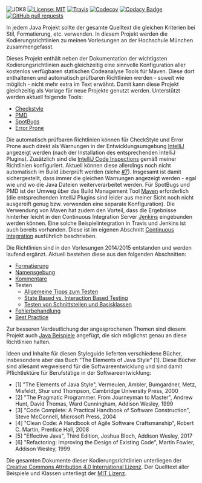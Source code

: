 ![JDK8](https://img.shields.io/badge/jdk-8-yellow.svg)
[![License: MIT](https://img.shields.io/badge/license-MIT-yellow.svg)](https://opensource.org/licenses/MIT)
[![Travis](https://img.shields.io/travis/uhafner/codingstyle/master.svg?logo=travis&label=travis%20build&logoColor=white)](https://travis-ci.org/uhafner/codingstyle)
[![Codecov](https://img.shields.io/codecov/c/github/uhafner/codingstyle.svg)](https://codecov.io/gh/uhafner/codingstyle)
[![Codacy Badge](https://api.codacy.com/project/badge/Grade/a4f98b07b95c47c19eb3443ee90168cd)](https://www.codacy.com/app/uhafner/codingstyle?utm_source=github.com&amp;utm_medium=referral&amp;utm_content=uhafner/codingstyle&amp;utm_campaign=Badge_Grade)
[![GitHub pull requests](https://img.shields.io/github/issues-pr/uhafner/codingstyle.svg)](https://github.com/uhafner/codingstyle/pulls)

In jedem Java Projekt sollte der gesamte Quelltext die gleichen Kriterien bei Stil, Formatierung, etc.
verwenden. In diesem Projekt werden die Kodierungsrichtlinien zu meinen Vorlesungen an der Hochschule
München zusammengefasst. 

Dieses Projekt enthält neben der Dokumentation der wichtigsten Kodierungsrichtlinien auch gleichzeitig eine sinnvolle 
Konfiguration aller kostenlos verfügbaren statischen Codeanalyse Tools für Maven. Diese dort enthaltenen und automatisch 
prüfbaren Richtlinien werden - soweit wie möglich - nicht mehr extra im Text erwähnt. Damit kann diese Projekt gleichzeitig als
Vorlage für neue Projekte genutzt werden. Unterstützt werden aktuell folgende Tools:
- [Checkstyle](https://checkstyle.org)
- [PMD](https://pmd.github.io/)
- [SpotBugs](https://spotbugs.github.io)
- [Error Prone](https://errorprone.info)

Die automatisch prüfbaren Richtlinien können für CheckStyle und Error Prone auch direkt als Warnungen in der 
Entwicklungsumgebung [IntelliJ](https://www.jetbrains.com/idea/) angezeigt werden (nach der Installation des 
entsprechenden IntelliJ Plugins). Zusätzlich sind die 
[IntelliJ Code Inspections](https://www.jetbrains.com/help/idea/code-inspection.html) gemäß meiner Richtlinien konfiguriert. 
Aktuell können diese allerdings noch nicht automatisch im Build überprüft werden 
(siehe [#7](https://github.com/uhafner/codingstyle/issues/7)). Insgesamt ist damit sichergestellt,
dass immer die gleichen Warnungen angezeigt werden - egal wie und wo die Java Dateien weiterverarbeitet werden. 
Für SpotBugs und PMD ist der Umweg über das Build Management Tool [Maven](http://maven.apache.org/) erforderlich 
(die entsprechenden IntelliJ Plugins sind leider aus meiner Sicht noch nicht ausgereift genug bzw. verwenden eine separate Konfiguration). 
Die Verwendung von Maven hat zudem den Vorteil, dass die Ergebnisse hinterher leicht in den Continuous Integration Server 
[Jenkins](https://jenkins.io/) eingebunden werden können. Eine solche Beispielintegration in Travis und Jenkins ist auch bereits vorhanden. 
Diese ist im eigenen Abschnitt [Continuous Integration](doc/Continuous-Integration.md)
ausführlich beschrieben.

Die Richtlinien sind in den Vorlesungen 2014/2015 entstanden und werden laufend ergänzt.
Aktuell bestehen diese aus den folgenden Abschnitten:

- [Formatierung](doc/Formatierung.md)
- [Namensgebung](doc/Namensgebung.md)
- [Kommentare](doc/Kommentare.md)
- Testen
    - [Allgemeine Tipps zum Testen](doc/Testen.md)
    - [State Based vs. Interaction Based Testing](doc/State-Based-Vs-Interaction-Based.mdˆ)
    - [Testen von Schnittstellen und Basisklassen](doc/Abstract-Test-Pattern.md)
- [Fehlerbehandlung](doc/Fehlerbehandlung.md)
- [Best Practice](doc/Best-Practice.md)

Zur besseren Verdeutlichung der angesprochenen Themen sind diesem Projekt auch [Java Beispiele](src/) angefügt, 
die sich möglichst genau an diese Richtlinien halten.

Ideen und Inhalte für diesen Styleguide lieferten verschiedene Bücher, insbesondere aber das Buch 
"The Elements of Java Style" [1]. Diese Bücher sind allesamt wegweisend für die Softwareentwicklung und sind 
damit Pflichtlektüre für Berufstätige in der Softwareentwicklung:
- [1] "The Elements of Java Style", Vermeulen, Ambler, Bumgardner, Metz, Misfeldt, Shur und Thompson, Cambridge University Press, 2000
- [2] "The Pragmatic Programmer. From Journeyman to Master", Andrew Hunt, David Thomas, Ward Cunningham, Addison Wesley, 1999
- [3] "Code Complete: A Practical Handbook of Software Construction", Steve McConnell, Microsoft Press, 2004
- [4] "Clean Code: A Handbook of Agile Software Craftsmanship", Robert C. Martin, Prentice Hall, 2008
- [5] "Effective Java", Third Edition, Joshua Bloch, Addison Wesley, 2017
- [6] "Refactoring: Improving the Design of Existing Code", Martin Fowler, Addison Wesley, 1999 

Die gesamten Dokumente dieser Kodierungsrichtlinien unterliegen der
[Creative Commons Attribution 4.0 International Lizenz](http://creativecommons.org/licenses/by/4.0/). Der 
Quelltext aller Beispiele und Klassen unterliegt der [MIT Lizenz](http://opensource.org/licenses/MIT).
